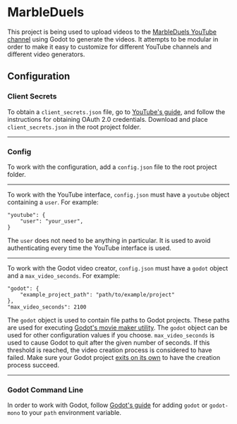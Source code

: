 # MarbleDuels
This project is being used to upload videos to the [MarbleDuels YouTube channel](https://www.youtube.com/@MarbleDuels) using Godot to generate the videos.
It attempts to be modular in order to make it easy to customize for different YouTube channels and different video generators.

## Configuration

### Client Secrets
To obtain a `client_secrets.json` file, go to [YouTube's guide](https://developers.google.com/youtube/registering_an_application), and follow the instructions for obtaining OAuth 2.0 credentials. Download and place `client_secrets.json` in the root project folder.

---

### Config
To work with the configuration, add a `config.json` file to the root project folder.

---

To work with the YouTube interface, `config.json` must have a `youtube` object containing a `user`.
For example:
```
"youtube": {
	"user": "your_user",
}
```
The `user` does not need to be anything in particular. It is used to avoid authenticating every time the YouTube interface is used.

---

To work with the Godot video creator, `config.json` must have a `godot` object and a `max_video_seconds`.
For example:
```
"godot": {
	"example_project_path": "path/to/example/project"
},
"max_video_seconds": 2100
```
The `godot` object is used to contain file paths to Godot projects. These paths are used for executing [Godot's movie maker utility](https://docs.godotengine.org/en/stable/tutorials/animation/creating_movies.html). The `godot` object can be used for other configuration values if you choose.
`max_video_seconds` is used to cause Godot to quit after the given number of seconds. If this threshold is reached, the video creation process is considered to have failed. Make sure your Godot project [exits on its own](https://docs.godotengine.org/en/stable/tutorials/animation/creating_movies.html#quitting-movie-maker-mode) to have the creation process succeed.

---

### Godot Command Line
In order to work with Godot, follow [Godot's guide](https://docs.godotengine.org/en/stable/tutorials/editor/command_line_tutorial.html#path) for adding `godot` or `godot-mono` to your `path` environment variable.
